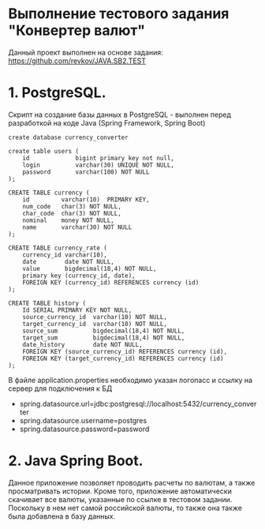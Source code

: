 # Выполнение тестового задания "Конвертер валют"

Данный проект выполнен на основе задания: https://github.com/revkov/JAVA.SB2.TEST



# 1. PostgreSQL.

Скрипт на создание базы данных в PostgreSQL - выполнен перед разработкой на коде Java (Spring Framework, Spring Boot)

``` 
create database currency_converter

create table users (
    id             bigint primary key not null,
    login          varchar(30) UNIQUE NOT NULL,
    password       varchar(100) NOT NULL
);

CREATE TABLE currency (
    id         varchar(10)  PRIMARY KEY,
    num_code   char(3) NOT NULL,
    char_code  char(3) NOT NULL,
    nominal    money NOT NULL,
    name       varchar(30) NOT NULL
);
 
CREATE TABLE currency_rate (
    currency_id varchar(10),
    date        date NOT NULL,
    value       bigdecimal(18,4) NOT NULL,
    primary key (currency_id, date),
    FOREIGN KEY (currency_id) REFERENCES currency (id)
);
 
CREATE TABLE history (
    Id SERIAL PRIMARY KEY NOT NULL, 
    source_currency_id  varchar(10) NOT NULL,
    target_currency_id  varchar(10) NOT NULL,
    source_sum          bigdecimal(18,4) NOT NULL,
    target_sum          bigdecimal(18,4) NOT NULL,
    date_history        date NOT NULL,
    FOREIGN KEY (source_currency_id) REFERENCES currency (id),
    FOREIGN KEY (target_currency_id) REFERENCES currency (id)
);
```

В файле application.properties необходимо указан логопасс и ссылку на сервер для подключения к БД

- spring.datasource.url=jdbc:postgresql://localhost:5432/currency_converter
- spring.datasource.username=postgres
- spring.datasource.password=password


# 2. Java Spring Boot.

Данное приложение позволяет проводить расчеты по валютам, а также просматривать истории. Кроме того, приложение 
автоматически скачивает все валюты, указанные по ссылке в тестовом задании. Поскольку в нем нет самой российской валюты,
то также она также была добавлена в базу данных. 



